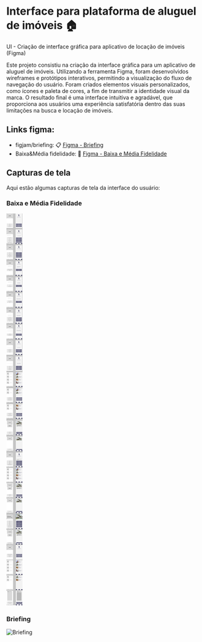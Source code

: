 # Interface para plataforma de aluguel de imóveis 🏠
UI - Criação de interface gráfica para aplicativo de locação de imóveis (Figma)

Este projeto consistiu na criação da interface gráfica para um aplicativo de aluguel de imóveis. Utilizando a ferramenta Figma, foram desenvolvidos wireframes e protótipos interativos, permitindo a visualização do fluxo de navegação do usuário. Foram criados elementos visuais personalizados, como ícones e paleta de cores, a fim de transmitir a identidade visual da marca. O resultado final é uma interface intuitiva e agradável, que proporciona aos usuários uma experiência satisfatória dentro das suas limitações na busca e locação de imóveis.

## Links figma:
- figjam/briefing: 📋 [Figma - Briefing](https://www.figma.com/file/ZtMh5otLriEHhIz0ohYJRR/Figjam---Briefing?t=ZVMgYnYao0dQi6MI-0)
- Baixa&Média fidelidade: 🎨 [Figma - Baixa e Média Fidelidade](https://www.figma.com/file/AuQCX5drNMwIkqOalNHbM8/Baixa%26Media_Fidelidade?node-id=0%3A1&t=7dSGJEu1QHtnRZZd-0)

## Capturas de tela

Aqui estão algumas capturas de tela da interface do usuário:

### Baixa e Média Fidelidade

![Baixa e Média Fidelidade](Baixa&Media_Fidelidade.png)

### Briefing

![Briefing](https://github.com/Sergio-Gabriell/UI-aplicativo-de-aluguel-de-imoveis/blob/master/Figjam%20-%20Briefing.png?raw=true)
